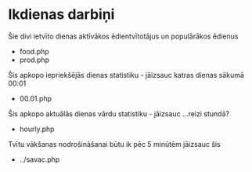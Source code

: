 # Ikdienas darbiņi

Šie divi ietvīto dienas aktīvākos ēdientvītotājus un populārākos ēdienus
- food.php
- prod.php

Šis apkopo iepriekšējās dienas statistiku - jāizsauc katras dienas sākumā 00:01
- 00.01.php

Šis apkopo aktuālās dienas vārdu statistiku - jāizsauc ...reizi stundā?
- hourly.php

Tvītu vākšanas nodrošināšanai būtu ik pēc 5 minūtēm jāizsauc šis
- ../savac.php
